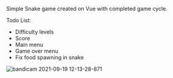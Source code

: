 Simple Snake game created on Vue with completed game cycle.

Todo List:
- Difficulty levels
- Score
- Main menu
- Game over menu
- Fix food spawning in snake

![bandicam 2021-09-19 12-13-28-871](https://user-images.githubusercontent.com/24423216/133913236-4e67843c-4586-4579-b3b0-e7ecabd424ad.gif)
